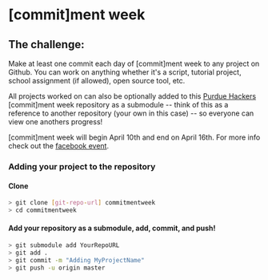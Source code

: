 # [commit]ment week

## The challenge: 
Make at least one commit each day of [commit]ment week to any project on Github. You can work on anything whether it's a script, tutorial project, school assignment (if allowed), open source tool, etc. 

All projects worked on can also be optionally added to this [Purdue Hackers][Purdue Hackers] [commit]ment week repository as a submodule -- think of this as a reference to another repository (your own in this case) -- so everyone can view one anothers progress! 

[commit]ment week will begin April 10th and end on April 16th. For more info check out the [facebook event][fb].

### Adding your project to the repository 
#### Clone  
```sh
> git clone [git-repo-url] commitmentweek
> cd commitmentweek
```

#### Add your repository as a submodule, add, commit, and push!
```sh
> git submodule add YourRepoURL 
> git add . 
> git commit -m "Adding MyProjectName"
> git push -u origin master
```


[Purdue Hackers]: <http://purduehackers.com/>
[git-repo-url]: <https://github.com/PurdueHackers/commitmentweek>
[fb]: <https://www.facebook.com/events/1583279105319756/>

